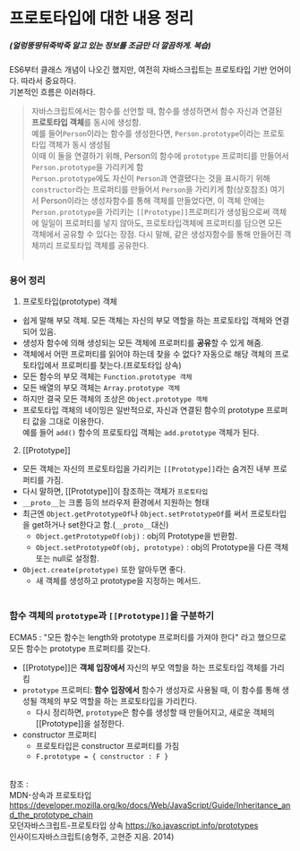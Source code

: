 # 프로토타입에 대한 내용 정리
##### (얼렁뚱땅뒤죽박죽 알고 있는 정보를 조금만 더 깔끔하게. 복습)  
ES6부터 클래스 개념이 나오긴 했지만, 여전히 자바스크립트는 프로토타입 기반 언어이다. 따라서 중요하다.   
기본적인 흐름은 이러하다.  
> 자바스크립트에서는 함수를 선언할 때, 함수를 생성하면서 함수 자신과 연결된 **프로토타입 객체**를 동시에 생성함.  
> 예를 들어`Person`이라는 함수를 생성한다면, `Person.prototype`이라는 프로토타입 객체가 동시 생성됨  
> 이때 이 둘을 연결하기 위해, Person의 함수에 `prototype` 프로퍼티를 만들어서 `Person.prototype`을 가리키게 함  
> `Person.prototype`에도 자신이 `Person`과 연결됐다는 것을 표시하기 위해 `constructor`라는 프로퍼티를 만들어서 `Person`을 가리키게 함(상호참조)
> 여기서 Person이라는 생성자함수를 통해 객체를 만들었다면, 이 객체 안에는 `Person.prototype`을 가리키는 `[[Prototype]]`프로퍼티가 생성됨으로써
> 객체에 일일이 프로퍼티를 넣지 않아도, 프로토타입객체에 프로퍼티를 담으면 모든 객체에서 공유할 수 있다는 장점.
> 다시 말해, 같은 생성자함수를 통해 만들어진 객체끼리 프로토타입 객체를 공유한다. 
&nbsp;   
&nbsp;   
### 용어 정리  
1. 프로토타입(prototype) 객체   
  - 쉽게 말해 부모 객체. 모든 객체는 자신의 부모 역할을 하는 프로토타입 객체와 연결되어 있음. 
  - 생성자 함수에 의해 생성되는 모든 객체에 프로퍼티를 **공유**할 수 있게 해줌.
  - 객체에서 어떤 프로퍼티를 읽어야 하는데 찾을 수 없다? 자동으로 해당 객체의 프로토타입에서 프로퍼티를 찾는다.(프로토타입 상속)
  - 모든 함수의 부모 객체는 `Function.prototype 객체`
  - 모든 배열의 부모 객체는 `Array.prototype 객체`
  - 하지만 결국 모든 객체의 조상은 `Object.prototype 객체`
  - 프로토타입 객체의 네이밍은 일반적으로, 자신과 연결된 함수의 prototype 프로퍼티 값을 그대로 이용한다.   
    예를 들어 `add()` 함수의 프로토타입 객체는 `add.prototype` 객체가 된다. 

2. [[Prototype]]   
  - 모든 객체는 자신의 프로토타입을 가리키는 `[[Prototype]]`라는 숨겨진 내부 프로퍼티를 가짐.
  - 다시 말하면, [[Prototype]]이 참조하는 객체가 `프로토타입`
  - `__proto__`는 크롬 등의 브라우저 환경에서 지원하는 형태
  - 최근엔 `Object.getPrototypeOf`나 `Object.setPrototypeOf`를 써서 프로토타입을 get하거나 set한다고 함.(`__proto__`대신)
    - `Object.getPrototypeOf(obj)` : obj의 Prototype을 반환함.
    - `Object.setPrototypeOf(obj, prototype)` : obj의 Prototype을 다른 객체 또는 null로 설정함.
  - `Object.create(prototype)` 또한 알아두면 좋다.
    - 새 객체를 생성하고 prototype을 지정하는 메서드.
&nbsp;   
&nbsp;   
### 함수 객체의 `prototype`과 `[[Prototype]]`을 구분하기
ECMA5 : "모든 함수는 length와 prototype 프로퍼티를 가져야 한다" 라고 했으므로 모든 함수는 prototype 프로퍼티를 갖는다. 
  - [[Prototype]]은 **객체 입장에서** 자신의 부모 역할을 하는 프로토타입 객체를 가리킴
  - `prototype` 프로퍼티: **함수 입장에서** 함수가 생성자로 사용될 때, 이 함수를 통해 생성될 객체의 부모 역할을 하는 프로토타입을 가리킨다.
    - 다시 정리하면, `prototype`은 함수를 생성할 때 만들어지고, 새로운 객체의 [[Prototype]]을 설정한다.  
  - constructor 프로퍼티
    - 프로토타입은 constructor 프로퍼티를 가짐
    - `F.prototype = { constructor : F }`
&nbsp;  
&nbsp;  

참조 :   
MDN-상속과 프로토타입 <https://developer.mozilla.org/ko/docs/Web/JavaScript/Guide/Inheritance_and_the_prototype_chain>  
모던자바스크립트-프로토타입 상속 <https://ko.javascript.info/prototypes>  
인사이드자바스크립트(송형주, 고현준 지음. 2014)
